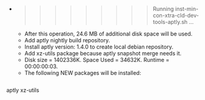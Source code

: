 * >>>>>>>>> Running inst-min-con-xtra-cld-dev-tools-aptly.sh ...
  * After this operation, 24.6 MB of additional disk space will be used.
  * Add aptly nightly build repository.
  * Install aptly version: 1.4.0 to create local debian repository.
  * Add xz-utils package because aptly snapshot merge needs it.
  * Disk size = 1402336K. Space Used = 34632K. Runtime = 00:00:00:03.
  * The following NEW packages will be installed:
  ```bash
aptly xz-utils
  ```
